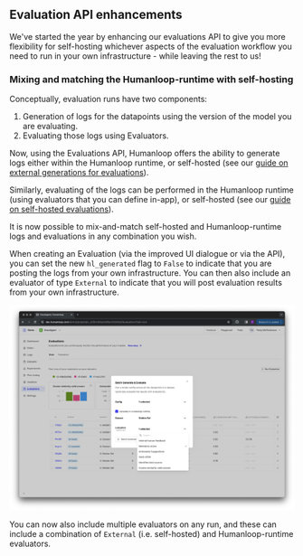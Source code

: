 ## Evaluation API enhancements

We've started the year by enhancing our evaluations API to give you more flexibility for self-hosting whichever aspects of the evaluation workflow you need to run in your own infrastructure - while leaving the rest to us!

### Mixing and matching the Humanloop-runtime with self-hosting

Conceptually, evaluation runs have two components: 

1. Generation of logs for the datapoints using the version of the model you are evaluating.
2. Evaluating those logs using Evaluators.

Now, using the Evaluations API, Humanloop offers the ability to generate logs either within the Humanloop runtime, or self-hosted (see our [guide on external generations for evaluations](docs/evaluating-externally-generated-logs)). 

Similarly, evaluating of the logs can be performed in the Humanloop runtime (using evaluators that you can define in-app), or self-hosted (see our [guide on self-hosted evaluations](docs/self-hosted-evaluations)). 

It is now possible to mix-and-match self-hosted and Humanloop-runtime logs and evaluations in any combination you wish. 

When creating an Evaluation (via the improved UI dialogue or via the API), you can set the new `hl_generated` flag to `False` to indicate that you are posting the logs from your own infrastructure. You can then also include an evaluator of type `External` to indicate that you will post evaluation results from your own infrastructure. 

<img src="../../../assets/images/6a8a210-Screenshot_2024-01-12_at_16.22.58.png" />


You can now also include multiple evaluators on any run, and these can include a combination of `External` (i.e. self-hosted) and Humanloop-runtime evaluators.